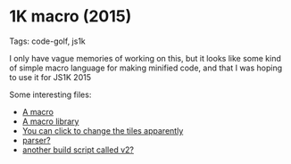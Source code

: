 # 1K macro (2015)

Tags: code-golf, js1k

I only have vague memories of working on this, but it looks like some kind of
simple macro language for making minified code, and that I was hoping to use it
for JS1K 2015

Some interesting files:

- [A macro](bin/grid-demo.1k)
- [A macro library](lib/tile-engine.1k)
- [You can click to change the tiles apparently](tmp/grid-fullscreen.html?raw=1)
- [parser?](1k.js)
- [another build script called v2?](v2/1k.js)

